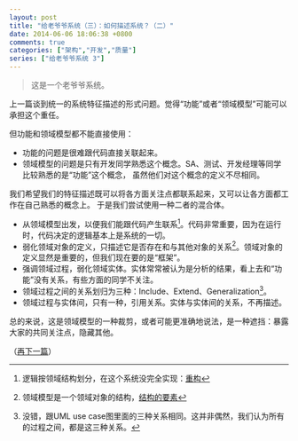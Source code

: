 ```yaml
---
layout: post
title: "给老爷爷系统（三）：如何描述系统？（二）"
date: 2014-06-06 18:06:38 +0800
comments: true
categories: ["架构","开发","质量"]
series: ["给老爷爷系统 3"]
---
```

> 这是一个老爷爷系统。

上一篇谈到统一的系统特征描述的形式问题。觉得“功能”或者“领域模型”可能可以承担这个重任。

<!-- more -->
但功能和领域模型都不能直接使用：

* 功能的问题是很难跟代码直接关联起来。
* 领域模型的问题是只有开发同学熟悉这个概念。SA、测试、开发经理等同学比较熟悉的是“功能”这个概念，
虽然他们对这个概念的定义不尽相同。


我们希望我们的特征描述既可以将各方面关注点都联系起来，又可以让各方面都工作在自己熟悉的概念上。
于是我们尝试使用一种二者的混合体。

* 从领域模型出发，以便我们能跟代码产生联系[^1]。代码非常重要，因为在运行时，代码决定的逻辑基本上是系统的一切。
* 弱化领域对象的定义，只描述它是否存在和与其他对象的关系[^2]。领域对象的定义显然是重要的，但我们现在要的是“框架”。
* 强调领域过程，弱化领域实体。实体常常被认为是分析的结果，看上去和“功能”没有关系，有些方面的同学不关注。
* 领域过程之间的关系划归为三种：Include、Extend、Generalization[^3]。
* 领域过程与实体间，只有一种，引用关系。实体与实体间的关系，不再描述。

总的来说，这是领域模型的一种裁剪，或者可能更准确地说法，是一种遮挡：暴露大家的共同关注点，隐藏其他。

（[再下一篇](/blog/2014/06/07/view3)）

[^1]: 逻辑按领域结构划分，在这个系统没完全实现：[重构](/blog/2014/06/09/refactory)
[^2]: 领域模型是一个领域对象的结构，[结构的要素](/blog/2014/06/07/structure)
[^3]: 没错，跟UML use case图里面的三种关系相同。这并非偶然，我们认为所有的过程之间，都是这三种关系。
